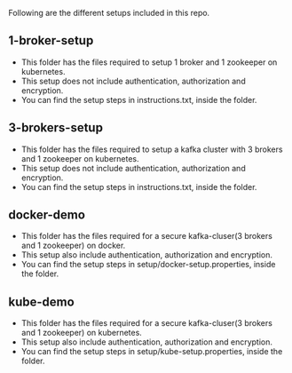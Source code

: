 Following are the different setups included in this repo.

## 1-broker-setup

- This folder has the files required to setup 1 broker and 1 zookeeper on kubernetes.
- This setup does not include authentication, authorization and encryption.
- You can find the setup steps in instructions.txt, inside the folder.

## 3-brokers-setup

- This folder has the files required to setup a kafka cluster with 3 brokers and 1 zookeeper on kubernetes.
- This setup does not include authentication, authorization and encryption.
- You can find the setup steps in instructions.txt, inside the folder.

## docker-demo

- This folder has the files required for a secure kafka-cluser(3 brokers and 1 zookeeper) on docker.
- This setup also include authentication, authorization and encryption.
- You can find the setup steps in setup/docker-setup.properties, inside the folder.

## kube-demo

- This folder has the files required for a secure kafka-cluser(3 brokers and 1 zookeeper) on kubernetes.
- This setup also include authentication, authorization and encryption.
- You can find the setup steps in setup/kube-setup.properties, inside the folder.
